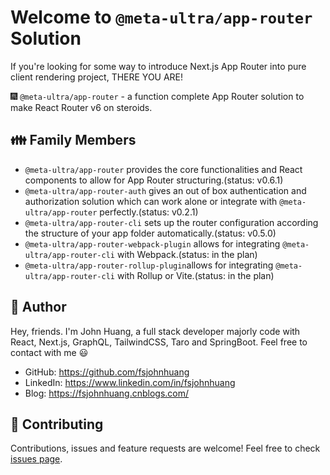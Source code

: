 # Welcome to `@meta-ultra/app-router` Solution

If you're looking for some way to introduce Next.js App Router into pure client rendering project, THERE YOU ARE!

🎆 `@meta-ultra/app-router` - a function complete App Router solution to make React Router v6 on steroids.

## 👪 Family Members

- `@meta-ultra/app-router` provides the core functionalities and React components to allow for App Router structuring.(status: v0.6.1)
- `@meta-ultra/app-router-auth` gives an out of box authentication and authorization solution which can work alone or integrate with `@meta-ultra/app-router` perfectly.(status: v0.2.1)
- `@meta-ultra/app-router-cli` sets up the router configuration according the structure of your app folder automatically.(status: v0.5.0)
- `@meta-ultra/app-router-webpack-plugin` allows for integrating `@meta-ultra/app-router-cli` with Webpack.(status: in the plan)
- `@meta-ultra/app-router-rollup-plugin`allows for integrating `@meta-ultra/app-router-cli` with Rollup or Vite.(status: in the plan)

## 👶 Author

Hey, friends. I'm John Huang, a full stack developer majorly code with React, Next.js, GraphQL, TailwindCSS, Taro and SpringBoot. Feel free to contact with me 😃

- GitHub: <https://github.com/fsjohnhuang>
- LinkedIn: <https://www.linkedin.com/in/fsjohnhuang>
- Blog: <https://fsjohnhuang.cnblogs.com/>

## 🤝 Contributing

Contributions, issues and feature requests are welcome!
Feel free to check [issues page](https://github.com/meta-ultra/app-router/issues).
